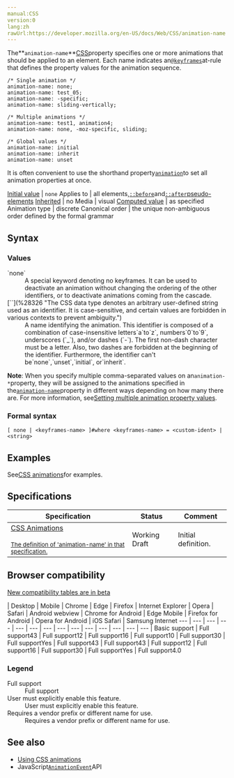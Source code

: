 ```yaml
---
manual:CSS
version:0
lang:zh
rawUrl:https://developer.mozilla.org/en-US/docs/Web/CSS/animation-name
---
```






The**`animation-name`**[CSS](%28421 "CSS")property specifies one or more animations that should be applied to an element. Each name indicates an[`@keyframes`](%4482 "The @keyframes CSS at-rule controls the intermediate steps in a CSS animation sequence by defining styles for keyframes (or waypoints) along the animation sequence.")at-rule that defines the property values for the animation sequence.


```
/* Single animation */
animation-name: none;
animation-name: test_05;
animation-name: -specific;
animation-name: sliding-vertically;

/* Multiple animations */
animation-name: test1, animation4;
animation-name: none, -moz-specific, sliding;

/* Global values */
animation-name: initial
animation-name: inherit
animation-name: unset
```


It is often convenient to use the shorthand property[`animation`](%22649 "The animation CSS property is a shorthand property for the various animation properties: animation-name, animation-duration, animation-timing-function, animation-delay, animation-iteration-count, animation-direction, animation-fill-mode, and animation-play-state.")to set all animation properties at once.


[Initial value](%28552 "") | `none` 
Applies to | all elements,[`::before`](%33493 "In CSS, ::before creates a pseudo-element that is the first child of the selected element. It is often used to add cosmetic content to an element with the content property.")and[`::after`](%33492 "In CSS, ::after creates a pseudo-element that is the last child of the selected element. It is often used to add cosmetic content to an element with the content property.")[pseudo-elements](%3563 "") 
[Inherited](%28555 "") | no 
Media | visual 
[Computed value](%28556 "") | as specified 
Animation type | discrete 
Canonical order | the unique non-ambiguous order defined by the formal grammar 


## Syntax<a name="Syntax"></a>

### Values<a name="Values"></a>
<dl><dt id=''>`none`</dt><dd>A special keyword denoting no keyframes. It can be used to deactivate an animation without changing the ordering of the other identifiers, or to deactivate animations coming from the cascade.</dd><dt id=''>[`<custom-ident>`](%28326 "The <custom-ident> CSS data type denotes an arbitrary user-defined string used as an identifier. It is case-sensitive, and certain values are forbidden in various contexts to prevent ambiguity.")</dt><dd>A name identifying the animation. This identifier is composed of a combination of case-insensitive letters`a`to`z`, numbers`0`to`9`, underscores (`_`), and/or dashes (`-`). The first non-dash character must be a letter. Also, two dashes are forbidden at the beginning of the identifier. Furthermore, the identifier can&#39;t be`none`,`unset`,`initial`, or`inherit`.</dd></dl>

**Note**: When you specify multiple comma-separated values on an`animation-*`property, they will be assigned to the animations specified in the[`animation-name`](%4499 "The animation-name CSS property specifies one or more animations that should be applied to an element. Each name indicates an @keyframes at-rule that defines the property values for the animation sequence.")property in different ways depending on how many there are. For more information, see[Setting multiple animation property values](%36510 "").



### Formal syntax<a name="Formal_syntax"></a>

```
[ none | <keyframes-name> ]#where <keyframes-name> = <custom-ident> | <string>
```

## Examples<a name="Examples"></a>


See[CSS animations](%28512 "CSS/CSS_animations")for examples.


## Specifications<a name="Specifications"></a>

Specification | Status | Comment 
 ---  |  ---  |  ---  | 
[CSS Animations<br></br><small>The definition of &#39;animation-name&#39; in that specification.</small>](%28519 "") | Working Draft | Initial definition. 


## Browser compatibility<a name="Browser_compatibility"></a>
[New compatibility tables are in beta<i></i>](%3360 "")

 | <abbr>Desktop<i></i></abbr> | <abbr>Mobile<i></i></abbr> 
 | <abbr>Chrome<i></i></abbr> | <abbr>Edge<i></i></abbr> | <abbr>Firefox<i></i></abbr> | <abbr>Internet Explorer<i></i></abbr> | <abbr>Opera<i></i></abbr> | <abbr>Safari<i></i></abbr> | <abbr>Android webview<i></i></abbr> | <abbr>Chrome for Android<i></i></abbr> | <abbr>Edge Mobile<i></i></abbr> | <abbr>Firefox for Android<i></i></abbr> | <abbr>Opera for Android<i></i></abbr> | <abbr>iOS Safari<i></i></abbr> | <abbr>Samsung Internet<i></i></abbr> 
 ---  |  ---  |  ---  |  ---  |  ---  |  ---  |  ---  |  ---  |  ---  |  ---  |  ---  |  ---  |  ---  |  ---  | 
Basic support | <abbr>Full support</abbr>43 | <abbr>Full support</abbr>12 | <abbr>Full support</abbr>16 | <abbr>Full support</abbr>10 | <abbr>Full support</abbr>30 | <abbr>Full support</abbr>Yes | <abbr>Full support</abbr>43 | <abbr>Full support</abbr>43 | <abbr>Full support</abbr>12 | <abbr>Full support</abbr>16 | <abbr>Full support</abbr>30 | <abbr>Full support</abbr>Yes | <abbr>Full support</abbr>4.0 


### Legend<a name="Legend"></a>
<dl><dt id=''><abbr>Full support</abbr></dt><dd>Full support</dd><dt id=''><abbr>User must explicitly enable this feature.<i></i></abbr></dt><dd>User must explicitly enable this feature.</dd><dt id=''><abbr>Requires a vendor prefix or different name for use.<i></i></abbr></dt><dd>Requires a vendor prefix or different name for use.</dd></dl>


## See also<a name="See_also"></a>

* [Using CSS animations](%28512 "Tutorial about CSS animations")
* JavaScript[`AnimationEvent`](%14106 "The AnimationEvent interface represents events providing information related to animations.")API



